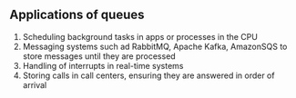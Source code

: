 ## Applications of queues
1. Scheduling background tasks in apps or processes in the CPU
2. Messaging systems such ad RabbitMQ, Apache Kafka, AmazonSQS to store messages 
   until they are processed
3. Handling of interrupts in real-time systems
4. Storing calls in call centers, ensuring they are answered in order of arrival